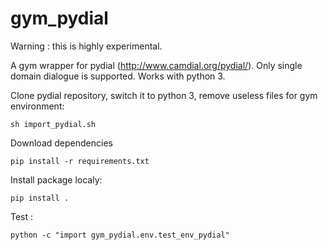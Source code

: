 # gym_pydial

Warning : this is highly experimental.

A gym wrapper for pydial (http://www.camdial.org/pydial/). Only single domain dialogue is supported. Works with python 3.

Clone pydial repository, switch it to python 3, remove useless files for gym environment:

```
sh import_pydial.sh
```


Download dependencies

```
pip install -r requirements.txt
```

Install package localy:

```
pip install .
```

Test :

```
python -c "import gym_pydial.env.test_env_pydial"
```
